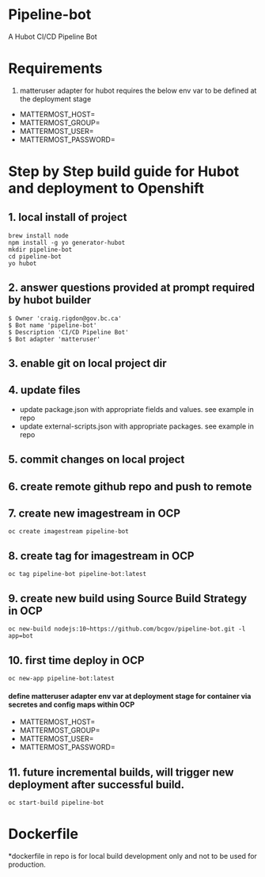# Pipeline-bot

A Hubot CI/CD Pipeline Bot 

# Requirements
  1. matteruser adapter for hubot requires the below env var to be defined at the deployment stage
  * MATTERMOST_HOST=<url-to-mattermost> 
  * MATTERMOST_GROUP=<mattermost-group>
  * MATTERMOST_USER=<mattermost-username>
  * MATTERMOST_PASSWORD=<mattermost-password>

# Step by Step build guide for Hubot and deployment to Openshift

## 1. local install of project
```
brew install node
npm install -g yo generator-hubot
mkdir pipeline-bot
cd pipeline-bot
yo hubot
```
## 2. answer questions provided at prompt required by hubot builder
```
$ Owner 'craig.rigdon@gov.bc.ca'
$ Bot name 'pipeline-bot'
$ Description 'CI/CD Pipeline Bot'
$ Bot adapter 'matteruser'
```
## 3. enable git on local project dir

## 4. update files
* update package.json with appropriate fields and values. see example in repo 
* update external-scripts.json with appropriate packages. see example in repo

## 5. commit changes on local project
## 6. create remote github repo and push to remote

## 7. create new imagestream in OCP
```
oc create imagestream pipeline-bot
```
## 8. create tag for imagestream in OCP
```
oc tag pipeline-bot pipeline-bot:latest
```

## 9. create new build using Source Build Strategy in OCP
```
oc new-build nodejs:10~https://github.com/bcgov/pipeline-bot.git -l app=bot
```


## 10. first time deploy in OCP
```
oc new-app pipeline-bot:latest
```
#### define matteruser adapter env var at deployment stage for container via secretes and config maps within OCP
  * MATTERMOST_HOST=<url-to-mattermost> 
  * MATTERMOST_GROUP=<mattermost-group>
  * MATTERMOST_USER=<mattermost-username>
  * MATTERMOST_PASSWORD=<mattermost-password>

## 11. future incremental builds, will trigger new deployment after successful build.
```
oc start-build pipeline-bot
```


# Dockerfile
*dockerfile in repo is for local build development only and not to be used for production. 
